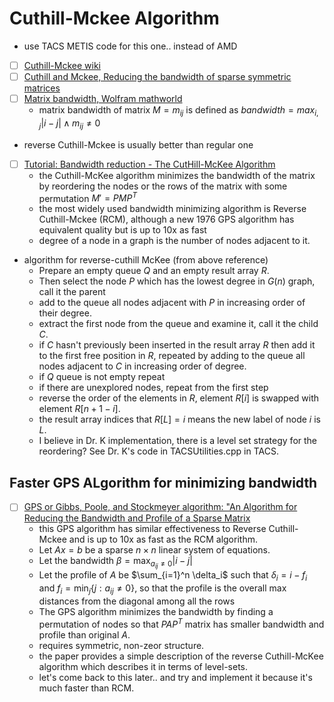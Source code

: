 # Cuthill-Mckee Algorithm


* use TACS METIS code for this one.. instead of AMD
- [ ] [Cuthill-Mckee wiki](https://en.wikipedia.org/wiki/Cuthill%E2%80%93McKee_algorithm)
- [ ] [Cuthill and Mckee, Reducing the bandwidth of sparse symmetric matrices](https://dl.acm.org/doi/10.1145/800195.805928)
- [ ] [Matrix bandwidth, Wolfram mathworld](https://mathworld.wolfram.com/Bandwidth.html#:~:text=The%20bandwidth%20of%20a%20matrix%20M%3D%20%28m_%20%28ij%29%29,of%20%7Ci-j%7C%20such%20that%20m_%20%28ij%29%20is%20nonzero.)
    * matrix bandwidth of matrix $M = m_{ij}$ is defined as $bandwidth = max_{i,j} |i-j| \land m_{ij} \neq 0$
* reverse Cuthill-Mckee is usually better than regular one
- [ ] [Tutorial: Bandwidth reduction - The CutHill-McKee Algorithm](https://ciprian-zavoianu.blogspot.com/2009/01/project-bandwidth-reduction.html)
    * the Cuthill-McKee algorithm minimizes the bandwidth of the matrix by reordering the nodes or the rows of the matrix with some permutation $M' = PMP^T$
    * the most widely used bandwidth minimizing algorithm is Reverse Cuthill-Mckee (RCM), although a new 1976 GPS algorithm has equivalent quality but is up to 10x as fast
    * degree of a node in a graph is the number of nodes adjacent to it.
* algorithm for reverse-cuthill McKee (from above reference)
    * Prepare an empty queue $Q$ and an empty result array $R$. 
    * Then select the node $P$ which has the lowest degree in $G(n)$ graph, call it the parent
    * add to the queue all nodes adjacent with $P$ in increasing order of their degree.
    * extract the first node from the queue and examine it, call it the child $C$.
    * if $C$ hasn't previously been inserted in the result array $R$ then add it to the first free position in $R$, repeated by adding to the queue all nodes adjacent to $C$ in increasing order of degree.
    * if $Q$ queue is not empty repeat
    * if there are unexplored nodes, repeat from the first step
    * reverse the order of the elements in $R$, element $R[i]$ is swapped with element $R[n+1-i]$. 
    * the result array indices that $R[L] = i$ means the new label of node $i$ is $L$.
    * I believe in Dr. K implementation, there is a level set strategy for the reordering? See Dr. K's code in TACSUtilities.cpp in TACS.

## Faster GPS ALgorithm for minimizing bandwidth
- [ ] [GPS or Gibbs, Poole, and Stockmeyer algorithm: "An Algorithm for Reducing the Bandwidth and Profile of a Sparse Matrix](https://www.jstor.org/stable/2156090?seq=1)
    * this GPS algorithm has similar effectiveness to Reverse Cuthill-Mckee and is up to 10x as fast as the RCM algorithm.
    * Let $Ax = b$ be a sparse $n \times n$ linear system of equations.
    * Let the bandwidth $\beta = \max_{a_{ij} \neq 0} |i - j|$
    * Let the profile of $A$ be $\sum_{i=1}^n \delta_i$ such that $\delta_i = i - f_i$ and $f_i = \min_{j} \{j : a_{ij} \neq 0 \}$, so that the profile is the overall max distances from the diagonal among all the rows
    * The GPS algorithm minimizes the bandwidth by finding a permutation of nodes so that $P A P^T$ matrix has smaller bandwidth and profile than original $A$.
    * requires symmetric, non-zeor structure.
    * the paper provides a simple description of the reverse Cuthill-McKee algorithm which describes it in terms of level-sets.
    * let's come back to this later.. and try and implement it because it's much faster than RCM.




<!-- ## Nested Dissection Method
* why is this here?

- [ ] [Nested dissection wiki](https://en.wikipedia.org/wiki/Nested_dissection)
- [ ] [Nested Dissection of a Regular Finite Element Mesh](https://epubs.siam.org/doi/10.1137/0710032) -->

